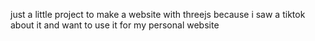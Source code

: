 just a little project to make a website with threejs because i saw a tiktok about it and want to use it for my personal website